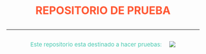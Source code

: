 <div style="display: flex;
            justify-content: center;
            align-items: center;
            margin: 0;">
<h1 style="color: #FF5733"; >REPOSITORIO DE PRUEBA</h1>

</div>

***
<div style="display: flex;
            justify-content: center;
            align-items: center;
            margin: 0;">
<p style="color: #48C9B0; font-size:15px;">
    Este repositorio esta destinado a hacer pruebas:
</p>

<img src="https://img.shields.io/badge/GitHub-100000?style=for-the-badge&logo=github&logoColor=white"
     style="margin-left:20px"></img>

</div>